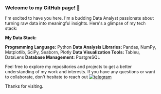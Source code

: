 ### Welcome to my GitHub page! 👋
I'm excited to have you here. I'm a budding Data Analyst passionate about turning raw data into meaningful insights. 
Here's a glimpse of my tech stack:

**My Data Stack:**

**Programming Language:** Python
**Data Analysis Libraries:** Pandas, NumPy, Matplotlib, SciPy, Seaborn, Plotly
**Data Visualization Tools:** Tableu, DataLens
**Database Management:** PostgreSQL

Feel free to explore my repositories and projects to get a better understanding of my work and interests. If you have any questions or want to collaborate, don't hesitate to reach out [![telegram](https://img.shields.io/badge/telegram-26A5E4?logo=telegram&logoColor=white&style=for-the-badge)](https://t.me/An_dy23)

Thanks for visiting.

<!--
**D-A-Y8/D-A-Y8** is a ✨ _special_ ✨ repository because its `README.md` (this file) appears on your GitHub profile.

Here are some ideas to get you started:

- 🔭 I’m currently working on ...
- 🌱 I’m currently learning ...
- 👯 I’m looking to collaborate on ...
- 🤔 I’m looking for help with ...
- 💬 Ask me about ...
- 📫 How to reach me: ...
- 😄 Pronouns: ...
- ⚡ Fun fact: ...
-->

